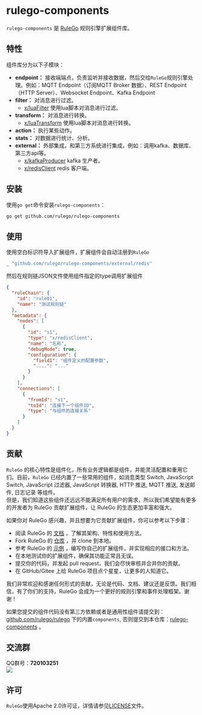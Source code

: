 # rulego-components

`rulego-components` 是 [RuleGo](https://github.com/rulego/rulego) 规则引擎扩展组件库。

## 特性
组件库分为以下子模块：
* **endpoint：** 接收端端点，负责监听并接收数据，然后交给`RuleGo`规则引擎处理。例如：MQTT Endpoint（订阅MQTT Broker 数据）、REST Endpoint（HTTP Server）、Websocket Endpoint、Kafka Endpoint
* **filter：** 对消息进行过滤。
  - [x/luaFilter](/filter/lua_filter.go) 使用lua脚本对消息进行过滤。
* **transform：** 对消息进行转换。
  - [x/luaTransform](/transform/lua_transform.go) 使用lua脚本对消息进行转换。
* **action：** 执行某些动作。
* **stats：** 对数据进行统计、分析。
* **external：** 外部集成，和第三方系统进行集成，例如：调用kafka、数据库、第三方api等。
  - [x/kafkaProducer](/external/kafka/kafka_producer.go) kafka 生产者。
  - [x/redisClient](/external/redis/redis_client.go) redis 客户端。
  
## 安装

使用`go get`命令安装`rulego-components`：

```bash
go get github.com/rulego/rulego-components
```

## 使用

使用空白标识符导入扩展组件，扩展组件会自动注册到`RuleGo`
```go
_ "github.com/rulego/rulego-components/external/redis"
```

然后在规则链JSON文件使用组件指定的type调用扩展组件
```json
{
  "ruleChain": {
    "id": "rule01",
    "name": "测试规则链"
  },
  "metadata": {
    "nodes": [
      {
        "id": "s1",
        "type": "x/redisClient",
        "name": "名称",
        "debugMode": true,
        "configuration": {
          "field1": "组件定义的配置参数",
          "....": "..."
        }
      }
    ],
    "connections": [
      {
        "fromId": "s1",
        "toId": "连接下一个组件ID",
        "type": "与组件的连接关系"
      }
    ]
  }
}
```

## 贡献

`RuleGo` 的核心特性是组件化，所有业务逻辑都是组件，并能灵活配置和重用它们。目前，`RuleGo` 已经内置了一些常用的组件，如消息类型 Switch, JavaScript Switch, JavaScript 过滤器, JavaScript 转换器, HTTP 推送, MQTT 推送, 发送邮件, 日志记录 等组件。      
但是，我们知道这些组件还远远不能满足所有用户的需求，所以我们希望能有更多的开发者为 RuleGo 贡献扩展组件，让 RuleGo 的生态更加丰富和强大。     

如果你对 RuleGo 感兴趣，并且想要为它贡献扩展组件，你可以参考以下步骤：

- 阅读 RuleGo 的 [文档](https://rulego.cc) ，了解其架构、特性和使用方法。
- Fork RuleGo 的 [仓库](https://github.com/rulego/rulego) ，并 clone 到本地。
- 参考 RuleGo 的 [示例](https://github.com/rulego/rulego/tree/main/components) ，编写你自己的扩展组件，并实现相应的接口和方法。
- 在本地测试你的扩展组件，确保其功能正常且无误。
- 提交你的代码，并发起 pull request，我们会尽快审核并合并你的贡献。
- 在 GitHub/Gitee 上给 RuleGo 项目点个星星，让更多的人知道它。

我们非常欢迎和感谢任何形式的贡献，无论是代码、文档、建议还是反馈。我们相信，有了你们的支持，RuleGo 会成为一个更好的规则引擎和事件处理框架。谢谢！

如果您提交的组件代码没有第三方依赖或者是通用性组件请提交到：[github.com/rulego/rulego](https://github.com/rulego/rulego) 下的内置`components`,
否则提交到本仓库：[rulego-components](https://github.com/rulego/rulego-components) 。

## 交流群

QQ群号：**720103251**     
<img src="https://gitee.com/rulego/rulego/raw/main/doc/imgs/qq.png">

## 许可

`RuleGo`使用Apache 2.0许可证，详情请参见[LICENSE](LICENSE)文件。